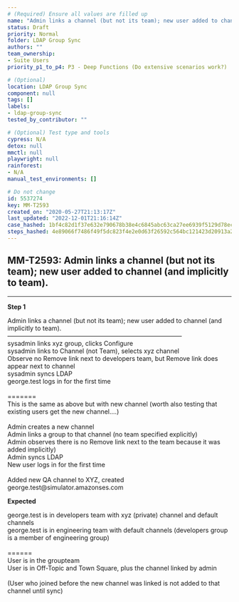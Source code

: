 ```yaml
---
# (Required) Ensure all values are filled up
name: "Admin links a channel (but not its team); new user added to channel (and implicitly to team)."
status: Draft
priority: Normal
folder: LDAP Group Sync
authors: ""
team_ownership:
- Suite Users
priority_p1_to_p4: P3 - Deep Functions (Do extensive scenarios work?)

# (Optional)
location: LDAP Group Sync
component: null
tags: []
labels:
- ldap-group-sync
tested_by_contributor: ""

# (Optional) Test type and tools
cypress: N/A
detox: null
mmctl: null
playwright: null
rainforest:
- N/A
manual_test_environments: []

# Do not change
id: 5537274
key: MM-T2593
created_on: "2020-05-27T21:13:17Z"
last_updated: "2022-12-01T21:16:14Z"
case_hashed: 1bf4c82d1f37e632e790678b38e4c6845abc63ca27ee6939f5129d78ece377177a6e3b5d1240e27b64c554497eab5f48
steps_hashed: 4e89066f7486f49f5dc823f4e2e0d63f26592c564bc121423d20913a2a2d6503eea2d58ba268aa2fc2d5efa07ba03973
---
```


<!-- (Auto-generated) Based on frontmatter's "key" and "name" -->

## MM-T2593: Admin links a channel (but not its team); new user added to channel (and implicitly to team).

---

**Step 1**

Admin links a channel (but not its team); new user added to channel (and implicitly to team).\
————————————————————————————\
sysadmin links xyz group, clicks Configure\
sysadmin links to Channel (not Team), selects xyz channel\
Observe no Remove link next to developers team, but Remove link does appear next to channel\
sysadmin syncs LDAP\
george.test logs in for the first time\
\
\=======\
This is the same as above but with new channel (worth also testing that existing users get the new channel....)\
\
Admin creates a new channel\
Admin links a group to that channel (no team specified explicitly)\
Admin observes there is no Remove link next to the team because it was added implicitly)\
Admin syncs LDAP\
New user logs in for the first time\
\
Added new QA channel to XYZ, created george.test\@simulator.amazonses.com

**Expected**

george.test is in developers team with xyz (private) channel and default channels\
george.test is in engineering team with default channels (developers group is a member of engineering group)\
\
\======\
User is in the groupteam\
User is in Off-Topic and Town Square, plus the channel linked by admin\
\
(User who joined before the new channel was linked is not added to that channel until sync)

